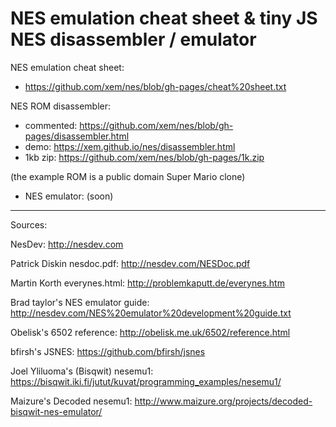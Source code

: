 NES emulation cheat sheet & tiny JS NES disassembler / emulator
===

NES emulation cheat sheet:
- https://github.com/xem/nes/blob/gh-pages/cheat%20sheet.txt

NES ROM disassembler:
- commented: https://github.com/xem/nes/blob/gh-pages/disassembler.html
- demo: https://xem.github.io/nes/disassembler.html
- 1kb zip: https://github.com/xem/nes/blob/gh-pages/1k.zip

(the example ROM is a public domain Super Mario clone)

- NES emulator: (soon)

---

Sources:

NesDev: http://nesdev.com

Patrick Diskin nesdoc.pdf: http://nesdev.com/NESDoc.pdf

Martin Korth everynes.html: http://problemkaputt.de/everynes.htm

Brad taylor's NES emulator guide: http://nesdev.com/NES%20emulator%20development%20guide.txt

Obelisk's 6502 reference: http://obelisk.me.uk/6502/reference.html

bfirsh's JSNES: https://github.com/bfirsh/jsnes

Joel Yliluoma's (Bisqwit) nesemu1: https://bisqwit.iki.fi/jutut/kuvat/programming_examples/nesemu1/

Maizure's Decoded nesemu1: http://www.maizure.org/projects/decoded-bisqwit-nes-emulator/